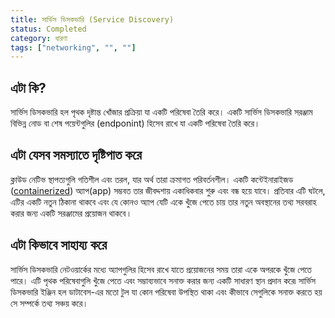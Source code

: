 ```yaml
---
title: সার্ভিস ডিসকভারি (Service Discovery)
status: Completed
category: ধারণা
tags: ["networking", "", ""]
---
```



## এটা কি?

সার্ভিস ডিসকভারি হল পৃথক দৃষ্টান্ত খোঁজার প্রক্রিয়া যা একটি পরিষেবা তৈরি করে। 
একটি সার্ভিস ডিসকভারি সরঞ্জাম বিভিন্ন নোড বা শেষ পয়েন্টগুলির (endponint) হিসেব রাখে যা একটি পরিষেবা তৈরি করে।

## এটা যেসব সমস্যাতে দৃষ্টিপাত করে 

ক্লাউড নেটিভ স্থাপত্যগুলি গতিশীল এবং তরল, যার অর্থ তারা ক্রমাগত পরিবর্তনশীল।
একটি কন্টেইনারাইজড ([containerized](/bn/containerization/)) অ্যাপ(app) সম্ভবত তার জীবদ্দশায় একাধিকবার শুরু এবং বন্ধ হয়ে যাবে।
প্রতিবার এটি ঘটলে, এটির একটি নতুন ঠিকানা থাকবে এবং যে কোনও অ্যাপ যেটি একে খুঁজে পেতে চায় তার নতুন অবস্থানের তথ্য সরবরাহ করার জন্য একটি সরঞ্জামের প্রয়োজন থাকবে ৷

## এটা কিভাবে সাহায্য করে

সার্ভিস ডিসকভারি নেটওয়ার্কের মধ্যে অ্যাপগুলির হিসেব রাখে যাতে প্রয়োজনের সময় তারা একে অপরকে খুঁজে পেতে পারে। 
এটি পৃথক পরিষেবাগুলি খুঁজে পেতে এবং সম্ভাব্যভাবে সনাক্ত করার জন্য একটি সাধারণ স্থান প্রদান করে৷ সার্ভিস ডিসকভারি ইঞ্জিন হল ডাটাবেস-এর মতো টুল যা কোন পরিষেবা উপস্থিত থাকা এবং কীভাবে সেগুলিকে সনাক্ত করতে হয় সে সম্পর্কে তথ্য সঞ্চয় করে।

